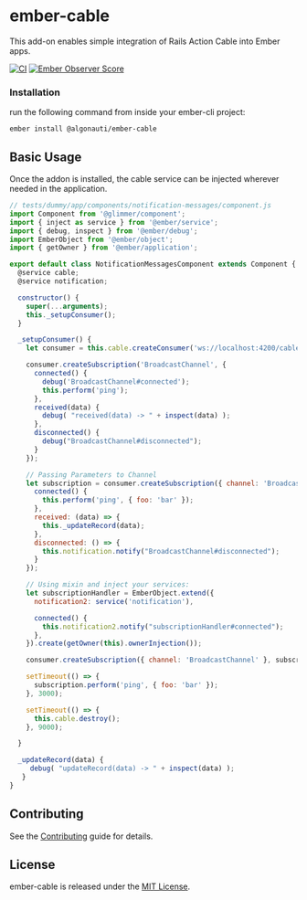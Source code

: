 # ember-cable

This add-on enables simple integration of Rails Action Cable into Ember apps.

[![CI](https://github.com/algonauti/ember-cable/workflows/CI/badge.svg)](https://github.com/algonauti/ember-cable/actions)
[![Ember Observer Score](https://emberobserver.com/badges/-algonauti-ember-cable.svg)](https://emberobserver.com/addons/@algonauti/ember-cable)

### Installation
run the following command from inside your ember-cli project:

    ember install @algonauti/ember-cable

## Basic Usage

Once the addon is installed, the cable service can be injected wherever
needed in the application.

```js
// tests/dummy/app/components/notification-messages/component.js
import Component from '@glimmer/component';
import { inject as service } from '@ember/service';
import { debug, inspect } from '@ember/debug';
import EmberObject from '@ember/object';
import { getOwner } from '@ember/application';

export default class NotificationMessagesComponent extends Component {
  @service cable;
  @service notification;

  constructor() {
    super(...arguments);
    this._setupConsumer();
  }

  _setupConsumer() {
    let consumer = this.cable.createConsumer('ws://localhost:4200/cable');

    consumer.createSubscription('BroadcastChannel', {
      connected() {
        debug('BroadcastChannel#connected');
        this.perform('ping');
      },
      received(data) {
        debug( "received(data) -> " + inspect(data) );
      },
      disconnected() {
        debug("BroadcastChannel#disconnected");
      }
    });

    // Passing Parameters to Channel
    let subscription = consumer.createSubscription({ channel: 'BroadcastChannel', room: 'BestRoom' }, {
      connected() {
        this.perform('ping', { foo: 'bar' });
      },
      received: (data) => {
        this._updateRecord(data);
      },
      disconnected: () => {
        this.notification.notify("BroadcastChannel#disconnected");
      }
    });

    // Using mixin and inject your services:
    let subscriptionHandler = EmberObject.extend({
      notification2: service('notification'),

      connected() {
        this.notification2.notify("subscriptionHandler#connected");
      },
    }).create(getOwner(this).ownerInjection());

    consumer.createSubscription({ channel: 'BroadcastChannel' }, subscriptionHandler);

    setTimeout(() => {
      subscription.perform('ping', { foo: 'bar' });
    }, 3000);

    setTimeout(() => {
      this.cable.destroy();
    }, 9000);

  }

  _updateRecord(data) {
     debug( "updateRecord(data) -> " + inspect(data) );
   }
}
```
Contributing
------------------------------------------------------------------------------

See the [Contributing](CONTRIBUTING.md) guide for details.


License
------------------------------------------------------------------------------

ember-cable is released under the [MIT License](http://www.opensource.org/licenses/MIT).
